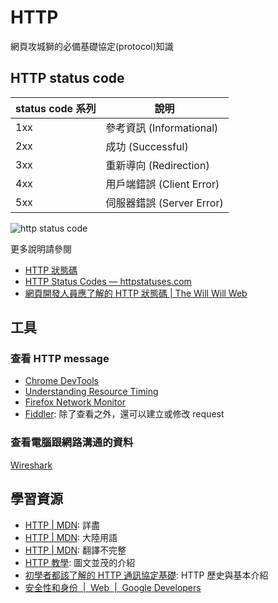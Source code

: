 # HTTP

網頁攻城獅的必備基礎協定(protocol)知識

## HTTP status code

status code 系列 | 說明
---------------|---
1xx | 參考資訊 (Informational)
2xx | 成功 (Successful)
3xx | 重新導向 (Redirection)
4xx | 用戶端錯誤 (Client Error)
5xx | 伺服器錯誤 (Server Error)

![http status code](https://i.imgur.com/EF3Fyff.png)

更多說明請參閱

* [HTTP 狀態碼](https://developer.mozilla.org/zh-TW/docs/Web/HTTP/Status)
* [HTTP Status Codes &mdash; httpstatuses.com](https://httpstatuses.com/)
* [網頁開發人員應了解的 HTTP 狀態碼 | The Will Will Web](https://blog.miniasp.com/post/2009/01/16/Web-developer-should-know-about-HTTP-Status-Code.aspx)

## 工具

### 查看 HTTP message

* [Chrome DevTools](https://developers.google.com/web/tools/chrome-devtools/network-performance/?hl=zh-tw)
* [Understanding Resource Timing](https://developers.google.com/web/tools/chrome-devtools/network-performance/understanding-resource-timing)
* [Firefox Network Monitor](https://developer.mozilla.org/zh-TW/docs/Tools/Network_Monitor)
* [Fiddler](https://www.telerik.com/download/fiddler): 除了查看之外，還可以建立或修改 request

### 查看電腦跟網路溝通的資料

[Wireshark](https://www.wireshark.org/)

## 學習資源

* [HTTP | MDN](https://developer.mozilla.org/en-US/docs/Web/HTTP): 詳盡
* [HTTP | MDN](https://developer.mozilla.org/zh-CN/docs/Web/HTTP): 大陸用語
* [HTTP | MDN](https://developer.mozilla.org/zh-TW/docs/Web/HTTP): 翻譯不完整
* [HTTP 教學](https://notfalse.net/http-series): 圖文並茂的介紹
* [初學者都該了解的 HTTP 通訊協定基礎](https://www.slideshare.net/WillHuangTW/hypertext-transfer-protocol-77109917): HTTP 歷史與基本介紹
* [安全性和身份  |  Web  |  Google Developers](https://developers.google.com/web/fundamentals/security/)